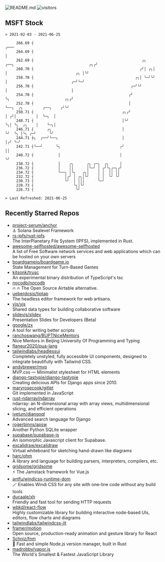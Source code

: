 ![README.md](https://github.com/Gerhut/Gerhut/workflows/README.md/badge.svg)
![visitors](https://visitors.vercel.app/Gerhut/Gerhut?token=8cf69d1f6813d272ef062726b6070c9be4ff72038cfe5a7ded7384a8da65d866)

## MSFT Stock

```
> 2021-02-03 - 2021-06-25

     266.69 ┤                                                                                               ╭─── 
     264.69 ┤                                                                                               │    
     262.69 ┤                                                 ╭╮   ╭──╮                                  ╭╮╭╯    
     260.70 ┤                                                ╭╯│ ╭╮│  │                               ╭╮ │╰╯     
     258.70 ┤                                              ╭╮│ ╰─╯╰╯  │                             ╭─╯╰─╯       
     256.70 ┤                                            ╭─╯╰╯        │                             │            
     254.70 ┤                                           ╭╯            ╰╮                         ╭╮╭╯            
     252.70 ┤                                           │              ╰──╮  ╭╮         ╭──╮    ╭╯╰╯             
     250.71 ┤                                        ╭╮╭╯                 │ ╭╯│         │  ╰─╮  │                
     248.71 ┤                                        │╰╯                  ╰╮│ ╰╮  ╭╮    │    ╰─╮│                
     246.71 ┤      ╭╮                                │                     ╰╯  ╰╮ │╰╮ ╭─╯      ╰╯                
     244.71 ┼╮  ╭──╯╰──╮                             │                          │╭╯ ╰─╯                          
     242.71 ┤╰──╯      ╰╮                           ╭╯                          ││                               
     240.72 ┤           │                           │                           ╰╯                               
     238.72 ┤           │    ╭╮      ╭╮ ╭─╮  ╭╮     │                                                            
     236.72 ┤           │    ││      │╰─╯ │ ╭╯╰╮╭─╮╭╯                                                            
     234.72 ┤           ╰──╮ │╰╮   ╭╮│    │ │  ││ ││                                                             
     232.72 ┤              │╭╯ │ ╭╮│╰╯    │ │  ╰╯ ╰╯                                                             
     230.73 ┤              ╰╯  │ │││      ╰─╯                                                                    
     228.73 ┤                  ╰╮│╰╯                                                                             
     226.73 ┤                   ╰╯                                                                               

> Last Refreshed: 2021-06-25
```

## Recently Starred Repos

- [project-serum/anchor](https://github.com/project-serum/anchor)  
  ⚓ Solana Sealevel Framework
- [rs-ipfs/rust-ipfs](https://github.com/rs-ipfs/rust-ipfs)  
  The InterPlanetary File System (IPFS), implemented in Rust.
- [awesome-selfhosted/awesome-selfhosted](https://github.com/awesome-selfhosted/awesome-selfhosted)  
  A list of Free Software network services and web applications which can be hosted on your own servers
- [boardgameio/boardgame.io](https://github.com/boardgameio/boardgame.io)  
  State Management for Turn-Based Games
- [kitsonk/trusc](https://github.com/kitsonk/trusc)  
  An experimental binary distribution of TypeScript's tsc
- [nocodb/nocodb](https://github.com/nocodb/nocodb)  
  🔥 🔥  The Open Source Airtable alternative. 
- [ueberdosis/tiptap](https://github.com/ueberdosis/tiptap)  
  The headless editor framework for web artisans.
- [yjs/yjs](https://github.com/yjs/yjs)  
  Shared data types for building collaborative software
- [slidevjs/slidev](https://github.com/slidevjs/slidev)  
  Presentation Slides for Developers (Beta)
- [google/zx](https://github.com/google/zx)  
  A tool for writing better scripts
- [ranchoswang/BUPTNiceMentors](https://github.com/ranchoswang/BUPTNiceMentors)  
  Nice Mentors in Beijing University Of Programming and Typing 
- [flaneur2020/pua-lang](https://github.com/flaneur2020/pua-lang)  
- [tailwindlabs/headlessui](https://github.com/tailwindlabs/headlessui)  
  Completely unstyled, fully accessible UI components, designed to integrate beautifully with Tailwind CSS.
- [andybrewer/mvp](https://github.com/andybrewer/mvp)  
  MVP.css — Minimalist stylesheet for HTML elements
- [django-tastypie/django-tastypie](https://github.com/django-tastypie/django-tastypie)  
  Creating delicious APIs for Django apps since 2010.
- [maryrosecook/gitlet](https://github.com/maryrosecook/gitlet)  
  Git implemented in JavaScript
- [rust-ndarray/ndarray](https://github.com/rust-ndarray/ndarray)  
  ndarray: an N-dimensional array with array views, multidimensional slicing, and efficient operations
- [ivelum/djangoql](https://github.com/ivelum/djangoql)  
  Advanced search language for Django
- [rogerbinns/apsw](https://github.com/rogerbinns/apsw)  
  Another Python SQLite wrapper
- [supabase/supabase-js](https://github.com/supabase/supabase-js)  
  An isomorphic Javascript client for Supabase.
- [excalidraw/excalidraw](https://github.com/excalidraw/excalidraw)  
  Virtual whiteboard for sketching hand-drawn like diagrams
- [harc/ohm](https://github.com/harc/ohm)  
  A library and language for building parsers, interpreters, compilers, etc.
- [gridsome/gridsome](https://github.com/gridsome/gridsome)  
  ⚡️ The Jamstack framework for Vue.js
- [antfu/windicss-runtime-dom](https://github.com/antfu/windicss-runtime-dom)  
  🪄 Enables Windi CSS for any site with one-line code without any build tools 
- [ducaale/xh](https://github.com/ducaale/xh)  
  Friendly and fast tool for sending HTTP requests
- [wbkd/react-flow](https://github.com/wbkd/react-flow)  
  Highly customizable library for building interactive node-based UIs, editors, flow charts and diagrams 
- [tailwindlabs/tailwindcss-jit](https://github.com/tailwindlabs/tailwindcss-jit)  
- [framer/motion](https://github.com/framer/motion)  
  Open source, production-ready animation and gesture library for React
- [Schniz/fnm](https://github.com/Schniz/fnm)  
  🚀 Fast and simple Node.js version manager, built in Rust
- [madrobby/vapor.js](https://github.com/madrobby/vapor.js)  
  The World's Smallest & Fastest JavaScript Library
